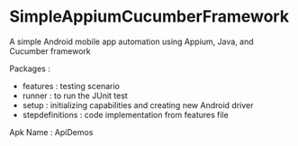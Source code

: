 # SimpleAppiumCucumberFramework
A simple Android mobile app automation using Appium, Java, and Cucumber framework

Packages :
- features : testing scenario
- runner : to run the JUnit test
- setup : initializing capabilities and creating new Android driver
- stepdefinitions : code implementation from features file

Apk Name : ApiDemos

